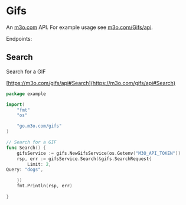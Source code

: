# Gifs

An [m3o.com](https://m3o.com) API. For example usage see [m3o.com/Gifs/api](https://m3o.com/Gifs/api).

Endpoints:

## Search

Search for a GIF


[https://m3o.com/gifs/api#Search](https://m3o.com/gifs/api#Search)

```go
package example

import(
	"fmt"
	"os"

	"go.m3o.com/gifs"
)

// Search for a GIF
func Search() {
	gifsService := gifs.NewGifsService(os.Getenv("M3O_API_TOKEN"))
	rsp, err := gifsService.Search(&gifs.SearchRequest{
		Limit: 2,
Query: "dogs",

	})
	fmt.Println(rsp, err)
	
}
```
